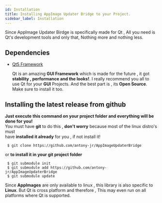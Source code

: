 ```yaml
---
id: Installation
title: Installing AppImage Updater Bridge to your Project.
sidebar_label: Installation
---
```


Since AppImage Updater Birdge is specifically made for Qt , All you need is Qt's development tools
and only that, Nothing more and nothing less.

## Dependencies

* [Qt5 Framework](https://qt.io)
	
	Qt is an amazing **GUI Framework** which is made for the future , it got   
	**stability , performance and the looks!**. I really recommend you all to   
	use Qt for your **GUI** Projects. And the best part is , its **Open Source**.   
	Make sure to install it too.


## Installing the latest release from github

**Just execute this command on your project folder and everything will be done for you!**   
You must have **git** to do this , **don't worry** because most of the linux distro's must   
have **installed it already** for you , if not install it!

```
 $ git clone https://github.com/antony-jr/AppImageUpdaterBridge
```

or **to install it in your git project folder**

```
 $ git submodule init
 $ git submodule add https://github.com/antony-jr/AppImageUpdaterBridge
 $ git submodule update
```

Since **AppImages** are only available to linux , this library is also specific to **Linux**.
But Qt is cross platform and therefore , This may even run on all platforms where Qt is supported.
